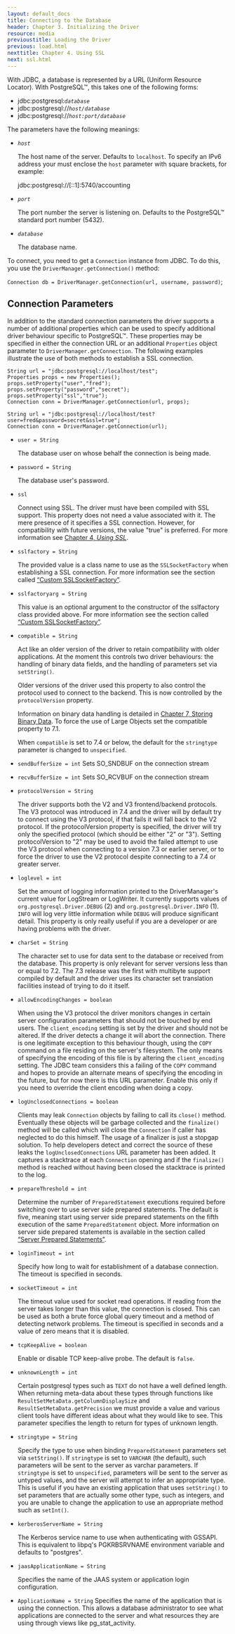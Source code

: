 ```yaml
---
layout: default_docs
title: Connecting to the Database
header: Chapter 3. Initializing the Driver
resource: media
previoustitle: Loading the Driver
previous: load.html
nexttitle: Chapter 4. Using SSL
next: ssl.html
---
```


With JDBC, a database is represented by a URL (Uniform Resource Locator). With
PostgreSQL™, this takes one of the following forms:

* jdbc:postgresql:*`database`*
* jdbc:postgresql://*`host/database`*
* jdbc:postgresql://*`host:port/database`*

The parameters have the following meanings:

* *`host`*
	
	The host name of the server. Defaults to `localhost`. To specify an IPv6
	address your must enclose the `host` parameter with square brackets, for
	example:

	jdbc:postgresql://[::1]:5740/accounting

* *`port`*

	The port number the server is listening on. Defaults to the PostgreSQL™
	standard port number (5432).

* *`database`*

	The database name.

To connect, you need to get a `Connection` instance from JDBC. To do this, you use
the `DriverManager.getConnection()` method:

`Connection db = DriverManager.getConnection(url, username, password)`;

<a name="connection-parameters"></a>
## Connection Parameters

In addition to the standard connection parameters the driver supports a number
of additional properties which can be used to specify additional driver behaviour
specific to PostgreSQL™. These properties may be specified in either the connection
URL or an additional `Properties` object parameter to `DriverManager.getConnection`.
The following examples illustrate the use of both methods to establish a SSL
connection.

`String url = "jdbc:postgresql://localhost/test";`  
`Properties props = new Properties();`  
`props.setProperty("user","fred");`  
`props.setProperty("password","secret");`  
`props.setProperty("ssl","true");`  
`Connection conn = DriverManager.getConnection(url, props);`

`String url = "jdbc:postgresql://localhost/test?user=fred&password=secret&ssl=true";`  
`Connection conn = DriverManager.getConnection(url);`

* `user = String`

	The database user on whose behalf the connection is being made. 

* `password = String`
	
	The database user's password. 

* `ssl`

	Connect using SSL. The driver must have been compiled with SSL support.
	This property does not need a value associated with it. The mere presence
	of it specifies a SSL connection. However, for compatibility with future
	versions, the value "true" is preferred. For more information see [Chapter
	4, *Using SSL*](ssl.html).
 
* `sslfactory = String`

	The provided value is a class name to use as the `SSLSocketFactory` when
	establishing a SSL connection. For more information see the section
	called [“Custom SSLSocketFactory”](ssl-factory.html). 

* `sslfactoryarg = String`

	This value is an optional argument to the constructor of the sslfactory
	class provided above. For more information see the section called [“Custom SSLSocketFactory”](ssl-factory.html). 

* `compatible = String`

	Act like an older version of the driver to retain compatibility with older
	applications. At the moment this controls two driver behaviours: the
	handling of binary data fields, and the handling of parameters set via
	`setString()`.

	Older versions of the driver used this property to also control the
	protocol used to connect to the backend. This is now controlled by the
	`protocolVersion` property.

	Information on binary data handling is detailed in [Chapter 7, Storing Binary Data](binary-data.html).
	To force the use of Large Objects set the compatible property to 7.1.

	When `compatible` is set to 7.4 or below, the default for the `stringtype`
	parameter is changed to `unspecified`.

* `sendBufferSize = int`
	Sets SO_SNDBUF on the connection stream
	
* `recvBufferSize = int`
	Sets SO_RCVBUF on the connection stream
	
* `protocolVersion = String`

	The driver supports both the V2 and V3 frontend/backend protocols. The
	V3 protocol was introduced in 7.4 and the driver will by default try to
	connect using the V3 protocol, if that fails it will fall back to the V2
	protocol. If the protocolVersion property is specified, the driver will
	try only the specified protocol (which should be either "2" or "3").
	Setting protocolVersion to "2" may be used to avoid the failed attempt
	to use the V3 protocol when connecting to a version 7.3 or earlier server,
	or to force the driver to use the V2 protocol despite connecting to a 7.4
	or greater server.
 
* `loglevel = int`

	Set the amount of logging information printed to the DriverManager's
	current value for LogStream or LogWriter. It currently supports values
	of `org.postgresql.Driver.DEBUG` (2) and `org.postgresql.Driver.INFO` (1).
	`INFO` will log very little information while `DEBUG` will produce significant
	detail. This property is only really useful if you are a developer or
	are having problems with the driver.

* `charSet = String`

	The character set to use for data sent to the database or received from
	the database. This property is only relevant for server versions less
	than or equal to 7.2. The 7.3 release was the first with multibyte support
	compiled by default and the driver uses its character set translation
	facilities instead of trying to do it itself.
 
* `allowEncodingChanges = boolean`

	When using the V3 protocol the driver monitors changes in certain server
	configuration parameters that should not be touched by end users. The
	`client_encoding` setting is set by the driver and should not be altered.
	If the driver detects a change it will abort the connection. There is
	one legitimate exception to this behaviour though, using the `COPY` command
	on a file residing on the server's filesystem. The only means of specifying
	the encoding of this file is by altering the `client_encoding` setting.
	The JDBC team considers this a failing of the `COPY` command and hopes to
	provide an alternate means of specifying the encoding in the future, but
	for now there is this URL parameter. Enable this only if you need to
	override the client encoding when doing a copy.

* `logUnclosedConnections = boolean`

	Clients may leak `Connection` objects by failing to call its `close()`
	method. Eventually these objects will be garbage collected and the
	`finalize()` method will be called which will close the `Connection` if
	caller has neglected to do this himself. The usage of a finalizer is just
	a stopgap solution. To help developers detect and correct the source of
	these leaks the `logUnclosedConnections` URL parameter has been added.
	It captures a stacktrace at each `Connection` opening and if the `finalize()`
	method is reached without having been closed the stacktrace is printed
	to the log.
 
* `prepareThreshold = int`

	Determine the number of `PreparedStatement` executions required before
	switching over to use server side prepared statements. The default is
	five, meaning start using server side prepared statements on the fifth
	execution of the same `PreparedStatement` object. More information on
	server side prepared statements is available in the section called
	[“Server Prepared Statements”](server-prepare.html).
 
* `loginTimeout = int`

	Specify how long to wait for establishment of a database connection. The
	timeout is specified in seconds. 

* `socketTimeout = int`

	The timeout value used for socket read operations. If reading from the
	server takes longer than this value, the connection is closed. This can
	be used as both a brute force global query timeout and a method of
	detecting network problems. The timeout is specified in seconds and a
	value of zero means that it is disabled.

* `tcpKeepAlive = boolean`

	Enable or disable TCP keep-alive probe. The default is `false`.

* `unknownLength = int`

	Certain postgresql types such as `TEXT` do not have a well defined length.
	When returning meta-data about these types through functions like
	`ResultSetMetaData.getColumnDisplaySize` and `ResultSetMetaData.getPrecision`
	we must provide a value and various client tools have different ideas
	about what they would like to see. This parameter specifies the length
	to return for types of unknown length.

* `stringtype = String`

	Specify the type to use when binding `PreparedStatement` parameters set
	via `setString()`. If `stringtype` is set to `VARCHAR` (the default), such
	parameters will be sent to the server as varchar parameters. If `stringtype`
	is set to `unspecified`, parameters will be sent to the server as untyped
	values, and the server will attempt to infer an appropriate type. This
	is useful if you have an existing application that uses `setString()` to
	set parameters that are actually some other type, such as integers, and
	you are unable to change the application to use an appropriate method
	such as `setInt()`.

* `kerberosServerName = String`

	The Kerberos service name to use when authenticating with GSSAPI. This
	is equivalent to libpq's PGKRBSRVNAME environment variable and defaults
	to "postgres".

* `jaasApplicationName = String`

	Specifies the name of the JAAS system or application login configuration. 
	
* `ApplicationName = String`
      	Specifies the name of the application that is using the connection. This allows a database administrator 
	to see what applications are connected to the server and what resources they are using through views like 
	pg_stat_activity.
